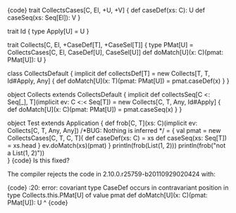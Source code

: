 {code}
trait CollectsCases[C, El, +U, +V] {
  def caseDef(xs: C): U
  def caseSeq(xs: Seq[El]): V
}

trait Id {
  type Apply[U] = U
}

trait Collects[C, El, +CaseDef[T], +CaseSel[T]] {
  type PMat[U] = CollectsCases[C, El, CaseDef[U], CaseSel[U]]
  def doMatch[U](x: C)(pmat: PMat[U]): U
}

class CollectsDefault {
  implicit def collectsDef[T] = new Collects[T, T, Id#Apply, Any] {
    def doMatch[U](x: T)(pmat: PMat[U]) = pmat.caseDef(x)
  }
}

object Collects extends CollectsDefault {
  implicit def collectsSeq[C <: Seq[_], T](implicit ev: C <:< Seq[T]) = new Collects[C, T, Any, Id#Apply] {
    def doMatch[U](x: C)(pmat: PMat[U]) = pmat.caseSeq(x)
  }
}

object Test extends Application {
  def frob[C, T](xs: C)(implicit ev: Collects[C, T, Any, Any]) /*BUG: Nothing is inferred */ = {
    val pmat = new CollectsCases[C, T, C, T]{
      def caseDef(xs: C) = xs
      def caseSeq(xs: Seq[T]) = xs.head
    }
    ev.doMatch(xs)(pmat)
  }
  println(frob(List(1, 2)))
  println(frob("not a List(1, 2)"))  
}
{code}
Is this fixed?

The compiler rejects the code in 2.10.0.r25759-b20110929020424 with:

{code}
<console>:20: error: covariant type CaseDef occurs in contravariant position in type Collects.this.PMat[U] of value pmat
         def doMatch[U](x: C)(pmat: PMat[U]): U
                              ^
{code}
